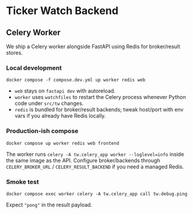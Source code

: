 # Ticker Watch Backend

## Celery Worker

We ship a Celery worker alongside FastAPI using Redis for broker/result stores.

### Local development

```
docker compose -f compose.dev.yml up worker redis web
```

- `web` stays on `fastapi dev` with autoreload.
- `worker` uses `watchfiles` to restart the Celery process whenever Python code under `src/tw` changes.
- `redis` is bundled for broker/result backends; tweak host/port with env vars if you already have Redis locally.

### Production-ish compose

```
docker compose up worker redis web frontend
```

The worker runs `celery -A tw.celery_app worker --loglevel=info` inside the same image as the API. Configure broker/backends through `CELERY_BROKER_URL` / `CELERY_RESULT_BACKEND` if you need a managed Redis.

### Smoke test

```
docker compose exec worker celery -A tw.celery_app call tw.debug.ping
```

Expect `"pong"` in the result payload.

